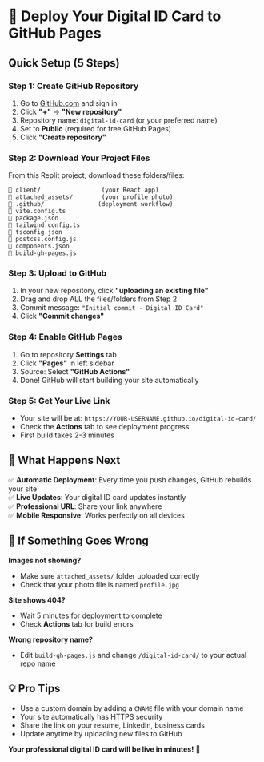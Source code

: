 # 🚀 Deploy Your Digital ID Card to GitHub Pages

## Quick Setup (5 Steps)

### Step 1: Create GitHub Repository
1. Go to [GitHub.com](https://github.com) and sign in
2. Click **"+"** → **"New repository"**
3. Repository name: `digital-id-card` (or your preferred name)
4. Set to **Public** (required for free GitHub Pages)
5. Click **"Create repository"**

### Step 2: Download Your Project Files
From this Replit project, download these folders/files:
```
📁 client/                 (your React app)
📁 attached_assets/        (your profile photo)
📁 .github/               (deployment workflow)
📄 vite.config.ts
📄 package.json
📄 tailwind.config.ts
📄 tsconfig.json
📄 postcss.config.js
📄 components.json
📄 build-gh-pages.js
```

### Step 3: Upload to GitHub
1. In your new repository, click **"uploading an existing file"**
2. Drag and drop ALL the files/folders from Step 2
3. Commit message: `"Initial commit - Digital ID Card"`
4. Click **"Commit changes"**

### Step 4: Enable GitHub Pages
1. Go to repository **Settings** tab
2. Click **"Pages"** in left sidebar
3. Source: Select **"GitHub Actions"**
4. Done! GitHub will start building your site automatically

### Step 5: Get Your Live Link
- Your site will be at: `https://YOUR-USERNAME.github.io/digital-id-card/`
- Check the **Actions** tab to see deployment progress
- First build takes 2-3 minutes

## 🎯 What Happens Next

✅ **Automatic Deployment**: Every time you push changes, GitHub rebuilds your site  
✅ **Live Updates**: Your digital ID card updates instantly  
✅ **Professional URL**: Share your link anywhere  
✅ **Mobile Responsive**: Works perfectly on all devices  

## 🔧 If Something Goes Wrong

**Images not showing?**
- Make sure `attached_assets/` folder uploaded correctly
- Check that your photo file is named `profile.jpg`

**Site shows 404?**
- Wait 5 minutes for deployment to complete
- Check **Actions** tab for build errors

**Wrong repository name?**
- Edit `build-gh-pages.js` and change `/digital-id-card/` to your actual repo name

## 💡 Pro Tips

- Use a custom domain by adding a `CNAME` file with your domain name
- Your site automatically has HTTPS security
- Share the link on your resume, LinkedIn, business cards
- Update anytime by uploading new files to GitHub

**Your professional digital ID card will be live in minutes!** 🎉